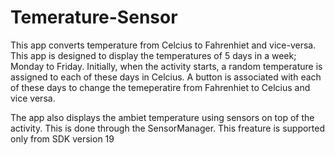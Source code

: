 # Temerature-Sensor
This app converts temperature from Celcius to Fahrenhiet and vice-versa. 
This app is designed to display the temperatures of 5 days in a week; Monday to Friday. Initially, when the activity starts, a random temperature is assigned to each of these days in Celcius. 
A button is associated with each of these days to change the temeperatire from Fahrenhiet to Celcius and vice versa.

The app also displays the ambiet temperature using sensors on top of the activity. This is done through the SensorManager. This freature is supported only from SDK version 19 
